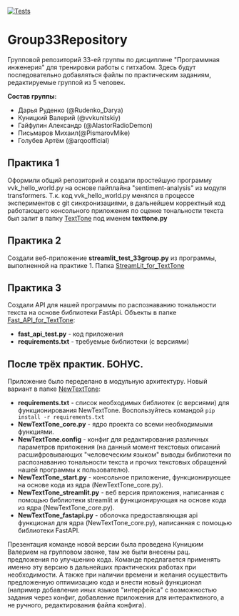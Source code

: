 [![Tests](https://github.com/alexberkut98/Group33Repository/actions/workflows/python-app.yml/badge.svg)](https://github.com/alexberkut98/Group33Repository/actions/workflows/python-app.yml)

# Group33Repository
Групповой репозиторий 33-ей группы по дисциплине "Программная инженерия" для тренировки работы с гитхабом.
Здесь будут последовательно добавляться файлы по практическим заданиям, редактируемые группой из 5 человек.

**Состав группы:**
* Дарья Руденко (@Rudenko_Darya) 
* Куницкий Валерий (@vvkunitskiy) 
* Гайфулин Александр (@AlastorRadioDemon) 
* Письмаров Михаил(@PismarovMike) 
* Голубев Артём (@arqoofficial)

## Практика 1
Оформили общий репозиторий и создали простейшую программу vvk_hello_world.py на основе пайплайна "sentiment-analysis" из модуля transformers. Т.к. код vvk_hello_world.py менялся в процессе экспериментов с git синхронизациями, в дальнейшем корректный код работающего консольного приложения по оценке тональности текста был залит в папку [TextTone](https://github.com/alexberkut98/Group33Repository/tree/main/TextTone) под именем **texttone.py**

## Практика 2
Создали веб-приложение **streamlit_test_33group.py** из программы, выполненной на практике 1. Папка [StreamLit_for_TextTone](https://github.com/alexberkut98/Group33Repository/tree/main/StreamLit_for_TextTone)

## Практика 3
Создали API для нашей программы по распознаванию тональности текста на основе библиотеки FastApi.
Объекты в папке [Fast_API_for_TextTone](https://github.com/alexberkut98/Group33Repository/tree/main/Fast_API_for_TextTone):
* **fast_api_test.py** - код приложения
* **requirements.txt** - требуемые библиотеки (с версиями)

## После трёх практик. БОНУС.
Приложение было переделано в модульную архитектуру. Новый вариант в папке [NewTextTone](https://github.com/alexberkut98/Group33Repository/tree/main/NewTextTone):
* **requirements.txt** - список необходимых библиотек (с версиями) для функционирования NewTextTone. Воспользуйтесь командой `pip install -r requirements.txt`
* **NewTextTone_core.py** - ядро проекта со всеми необходимыми функциями.
* **NewTextTone.config** - конфиг для редактирования различных параметров приложения (на данный момент текстовых описаний расшифровывающих "человеческим языком" выводы библиотеки по распознаванию тональности текста и прочих текстовых обращений нашей программы к пользователю).
* **NewTextTone_start.py** - консольное приложение, функционирующее на основе кода из ядра (NewTextTone_core.py).
* **NewTextTone_streamlit.py** - веб версия приложения, написанная с помощью библиотеки streamlit и функционирующая на основе кода из ядра (NewTextTone_core.py).
* **NewTextTone_fastapi.py** - оболочка предоставляющая api функционал для ядра (NewTextTone_core.py), написанная с помощью библиотеки FastAPI.

Презентация команде новой версии была проведена Куницким Валерием на групповом звонке, там же были внесены рац. предложения по улучшению кода. Команде предлагается применять именно эту версию в дальнейших практических работах при необходимости. А также при наличии времени и желания осуществить предложенную оптимизацию кода и внести новый функционал (например добавление иных языков "интерфейса" с возможностью задания через конфиг, добавление приложения для интерактивного, а не ручного, редактирования файла конфига).
